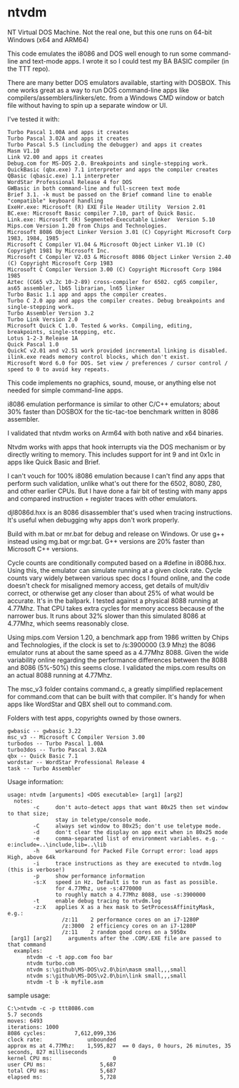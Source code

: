 # ntvdm
NT Virtual DOS Machine. Not the real one, but this one runs on 64-bit Windows (x64 and ARM64)

This code emulates the i8086 and DOS well enough to run some command-line and text-mode apps. I wrote it
so I could test my BA BASIC compiler (in the TTT repo). 

There are many better DOS emulators available, starting with DOSBOX. This one works great as a
way to run DOS command-line apps like compilers/assemblers/linkers/etc. from a Windows CMD
window or batch file without having to spin up a separate window or UI.

I've tested it with:

    Turbo Pascal 1.00A and apps it creates
    Turbo Pascal 3.02A and apps it creates
    Turbo Pascal 5.5 (including the debugger) and apps it creates
    Masm V1.10
    Link V2.00 and apps it creates
    Debug.com for MS-DOS 2.0. Breakpoints and single-stepping work.
    QuickBasic (qbx.exe) 7.1 interpreter and apps the compiler creates
    QBasic (qbasic.exe) 1.1 interpreter
    WordStar Professional Release 4 for DOS
    GWBasic in both command-line and full-screen text mode
    Brief 3.1. -k must be passed on the Brief command line to enable "compatible" keyboard handling
    ExeHr.exe: Microsoft (R) EXE File Header Utility  Version 2.01  
    BC.exe: Microsoft Basic compiler 7.10, part of Quick Basic.
    Link.exe: Microsoft (R) Segmented-Executable Linker  Version 5.10 
    Mips.com Version 1.20 from Chips and Technologies.
    Microsoft 8086 Object Linker Version 3.01 (C) Copyright Microsoft Corp 1983, 1984, 1985
    Microsoft C Compiler V1.04 & Microsoft Object Linker V1.10 (C) Copyright 1981 by Microsoft Inc.
    Microsoft C Compiler V2.03 & Microsoft 8086 Object Linker Version 2.40  (C) Copyright Microsoft Corp 1983
    Microsoft C Compiler Version 3.00 (C) Copyright Microsoft Corp 1984 1985  
    Aztec (CG65 v3.2c 10-2-89) cross-compiler for 6502. cg65 compiler, as65 assembler, lb65 librarian, ln65 linker 
    Turbo Basic 1.1 app and apps the compiler creates.
    Turbo C 2.0 app and apps the compiler creates. Debug breakpoints and single-stepping work.
    Turbo Assembler Version 3.2
    Turbo Link Version 2.0
    Microsoft Quick C 1.0. Tested & works. Compiling, editing, breakpoints, single-stepping, etc.
    Lotus 1-2-3 Release 1A
    Quick Pascal 1.0
    QuickC v2.01 and v2.51 work provided incremental linking is disabled. ilink.exe reads memory control blocks, which don't exist.
    Microsoft Word 6.0 for DOS. Set view / preferences / cursor control / speed to 0 to avoid key repeats.
    
This code implements no graphics, sound, mouse, or anything else not needed for simple command-line apps.

i8086 emulation performance is similar to other C/C++ emulators; about 30% faster than DOSBOX for the
tic-tac-toe benchmark written in 8086 assembler.

I validated that ntvdm works on Arm64 with both native and x64 binaries.

Ntvdm works with apps that hook interrupts via the DOS mechanism or by directly writing to memory. This
includes support for int 9 and int 0x1c in apps like Quick Basic and Brief.

I can't vouch for 100% i8086 emulation because I can't find any apps that perform such validation, unlike
what's out there for the 6502, 8080, Z80, and other earlier CPUs. But I have done a fair bit of testing 
with many apps and compared instruction + register traces with other emulators.

djl8086d.hxx is an 8086 disassembler that's used when tracing instructions. It's useful when debugging why
apps don't work properly.

Build with m.bat or mr.bat for debug and release on Windows. Or use g++ instead using mg.bat or mgr.bat.
G++ versions are 20% faster than Microsoft C++ versions.

Cycle counts are conditionally computed based on a #define in i8086.hxx. Using this, the emulator can
simulate running at a given clock rate. Cycle counts vary widely between various spec docs I found online,
and the code doesn't check for misaligned memory access, get details of mult/div correct, or otherwise
get any closer than about 25% of what would be accurate. It's in the ballpark. I tested against a physical
8088 running at 4.77Mhz. That CPU takes extra cycles for memory access because of the narrower bus. It runs
about 32% slower than this simulated 8086 at 4.77Mhz, which seems reasonably close.

Using mips.com Version 1.20, a benchmark app from 1986 written by Chips and Technologies, if the clock
is set to /s:3900000 (3.9 Mhz) the 8086 emulator runs at about the same speed as a 4.77Mhz 8088. Given the
wide variability online regarding the performance differences between the 8088 and 8086 (5%-50%) this 
seems close. I validated the mips.com results on an actual 8088 running at 4.77Mhz.

The msc_v3 folder contains command.c, a greatly simplified replacement for command.com that can be built
with that compiler. It's handy for when apps like WordStar and QBX shell out to command.com.

Folders with test apps, copyrights owned by those owners.

    gwbasic -- gwbasic 3.22
    msc_v3 -- Microsoft C Compiler Version 3.00
    turbodos -- Turbo Pascal 1.00A
    turbo3dos -- Turbo Pascal 3.02A
    qbx -- Quick Basic 7.1
    wordstar -- WordStar Professional Release 4
    task -- Turbo Assembler

Usage information:

    usage: ntvdm [arguments] <DOS executable> [arg1] [arg2]
      notes:
            -c     don't auto-detect apps that want 80x25 then set window to that size;
                   stay in teletype/console mode.
            -C     always set window to 80x25; don't use teletype mode.
            -d     don't clear the display on app exit when in 80x25 mode
            -e     comma-separated list of environment variables. e.g. -e:include=..\include,lib=..\lib
            -h     workaround for Packed File Corrupt error: load apps High, above 64k
            -i     trace instructions as they are executed to ntvdm.log (this is verbose!)
            -p     show performance information
            -s:X   speed in Hz. Default is to run as fast as possible.
                   for 4.77Mhz, use -s:4770000
                   to roughly match a 4.77Mhz 8088, use -s:3900000
            -t     enable debug tracing to ntvdm.log
            -z:X   applies X as a hex mask to SetProcessAffinityMask, e.g.:
                     /z:11    2 performance cores on an i7-1280P
                     /z:3000  2 efficiency cores on an i7-1280P
                     /z:11    2 random good cores on a 5950x
     [arg1] [arg2]     arguments after the .COM/.EXE file are passed to that command
      examples:
          ntvdm -c -t app.com foo bar
          ntvdm turbo.com
          ntvdm s:\github\MS-DOS\v2.0\bin\masm small,,,small
          ntvdm s:\github\MS-DOS\v2.0\bin\link small,,,small
          ntvdm -t b -k myfile.asm
          
sample usage:

    C:\>ntvdm -c -p ttt8086.com
    5.7 seconds
    moves: 6493
    iterations: 1000
    8086 cycles:         7,612,099,336
    clock rate:              unbounded
    approx ms at 4.77Mhz:    1,595,827  == 0 days, 0 hours, 26 minutes, 35 seconds, 827 milliseconds
    kernel CPU ms:                   0
    user CPU ms:                 5,687
    total CPU ms:                5,687
    elapsed ms:                  5,728
